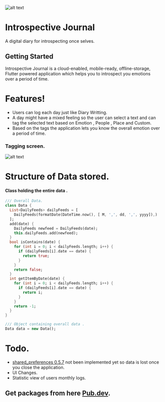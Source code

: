 ![alt text](https://github.com/SirishC/journal/blob/master/assets/images/logo.png)
# Introspective Journal
A digital diary for introspecting once selves.
## Getting Started

Introspective Journal  is a cloud-enabled, mobile-ready, offline-storage, Flutter powered application which helps you to introspect you emotions over a period of time.


# Features!

  - Users can log each day just like Diary Writting.
  - A day might have a mixed feeling so the user can select a text and can tag the selected text based on Emotion , People , Place and Custom.
  - Based on the tags the application lets you know the overall emotion over a period of time.
  
  
### Tagging screen.
![alt text](https://github.com/SirishC/journal/blob/master/assets/images/TagScreen.gif)


# Structure of Data stored.

#### Class holding the entire data .
```dart
/// Overall Data.
class Data {
  List<DailyFeeds> dailyFeeds = [
    DailyFeeds(formatDate(DateTime.now(), [ M, ',', dd, ',', yyyy]),)
  ];
  add(date) {
    DailyFeeds newfeed = DailyFeeds(date);
    this.dailyFeeds.add(newfeed);
  }
  bool isContains(date) {
    for (int i = 0; i < dailyFeeds.length; i++) {
      if (dailyFeeds[i].date == date) {
        return true;
      }
    }
    return false;
  }
  int getItemByDate(date) {
    for (int i = 0; i < dailyFeeds.length; i++) {
      if (dailyFeeds[i].date == date) {
        return i;
      }
    }
    return -1;
  }
}

/// Object containing overall data .
Data data = new Data();
```

# Todo.
- [shared_preferences 0.5.7](https://pub.dev/packages/shared_preferences) not been implemented yet so data is lost once you close the application.
- UI Changes.
- Statistic view of users monthly logs.


## Get packages from here [Pub.dev](https://pub.dev).

